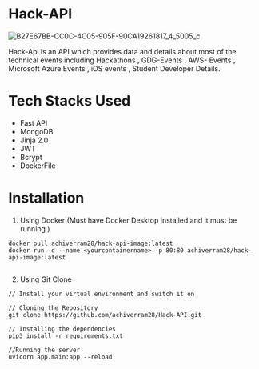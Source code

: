 # Hack-API

![B27E67BB-CC0C-4C05-905F-90CA19261817_4_5005_c](https://user-images.githubusercontent.com/97288756/215660731-c8413435-6714-43c2-933a-16977ba2a74c.jpeg)

Hack-Api is an API which provides data and details about most of the technical events including Hackathons , GDG-Events , AWS- Events , Microsoft Azure Events , iOS events , Student Developer Details.  
# Tech Stacks Used
- Fast API
- MongoDB
- Jinja 2.0 
- JWT 
- Bcrypt
- DockerFile
# Installation 

1. Using Docker (Must have Docker Desktop installed and it must be running )

```
docker pull achiverram28/hack-api-image:latest
docker run -d --name <yourcontainername> -p 80:80 achiverram28/hack-api-image:latest


```
2. Using Git Clone
```
// Install your virtual environment and switch it on 

// Cloning the Repository
git clone https://github.com/achiverram28/Hack-API.git

// Installing the dependencies
pip3 install -r requirements.txt

//Running the server
uvicorn app.main:app --reload



```

